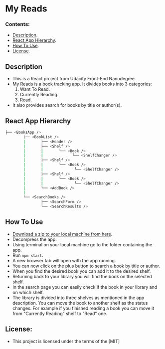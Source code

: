 # My Reads

### Contents:

- [Description](#description).
- [React App Hierarchy](#react-app-hierarchy).
- [How To Use](#how-to-run).
- [License](#license).


## Description

- This is a React project from Udacity Front-End Nanodegree.
- My Reads is a book tracking app. It divides books into 3 categories: 
    1. Want To Read.
    2. Currently Reading.
    3. Read.
- It also provides search for books by title or author(s).


## React App Hierarchy

```bash
├── <BooksApp />
        ├── <BookList />
        |       ├── <Header />
        |       ├── <Shelf />
        |       |       └── <Book />
        |       |             └── <ShelfChanger />
        |       ├── <Shelf />
        |       |       └── <Book />
        |       |              └── <ShelfChanger />
        |       ├── <Shelf />
        |       |       └── <Book />
        |       |              └── <ShelfChanger />
        |       └── <AddBook />
        |
        └── <SearchBooks />
                ├── <SearchForm /> 
                └── <SearchResults />
```


## How To Use

- [Download a zip to your local machine from here](https://github.com/Islam888/myReads/archive/master.zip).
- Decompress the app.
- Using terminal on your local machine go to the folder containing the app.
- Run `npm start`.
- A new browser tab will open with the app running.
- You can now click on the plus button to search a book by title or author.
- When you find the desired book you can add it to the desired shelf.
- Returning back to your library you will find the book on the selected shelf.
- In the search page you can easily check if the book in your library and on which shelf.
- The library is divided into three shelves as mentioned in the app description. You can move the book to another shelf as the status changes. For example if you finished reading a book you can move it from "Currently Reading" shelf to "Read" one.


## License:

- This project is licensed under the terms of the [MIT]
